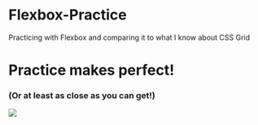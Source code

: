 # Flexbox-Practice
Practicing with Flexbox and comparing it to what I know about CSS Grid

<h1>Practice makes perfect!</h1>
<h3>(Or at least as close as you can get!)</h3>

<img src="#">
